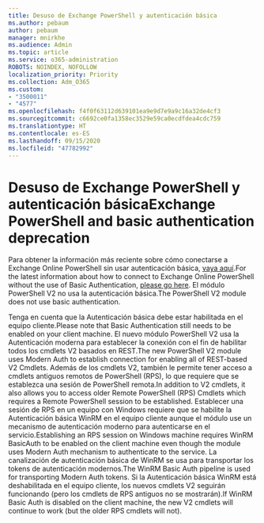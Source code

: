 ```yaml
---
title: Desuso de Exchange PowerShell y autenticación básica
ms.author: pebaum
author: pebaum
manager: mnirkhe
ms.audience: Admin
ms.topic: article
ms.service: o365-administration
ROBOTS: NOINDEX, NOFOLLOW
localization_priority: Priority
ms.collection: Adm_O365
ms.custom:
- "3500011"
- "4577"
ms.openlocfilehash: f4f0f63112d639101ea9e9d7e9a9c16a32de4cf3
ms.sourcegitcommit: c6692ce0fa1358ec3529e59ca0ecdfdea4cdc759
ms.translationtype: HT
ms.contentlocale: es-ES
ms.lasthandoff: 09/15/2020
ms.locfileid: "47782992"
---
```

# <a name="exchange-powershell-and-basic-authentication-deprecation"></a><span data-ttu-id="b1d4a-102">Desuso de Exchange PowerShell y autenticación básica</span><span class="sxs-lookup"><span data-stu-id="b1d4a-102">Exchange PowerShell and basic authentication deprecation</span></span>

<span data-ttu-id="b1d4a-103">Para obtener la información más reciente sobre cómo conectarse a Exchange Online PowerShell sin usar autenticación básica, [vaya aquí](https://aka.ms/exops-docs).</span><span class="sxs-lookup"><span data-stu-id="b1d4a-103">For the latest information about how to connect to Exchange Online PowerShell without the use of Basic Authentication, [please go here](https://aka.ms/exops-docs).</span></span> <span data-ttu-id="b1d4a-104">El módulo PowerShell V2 no usa la autenticación básica.</span><span class="sxs-lookup"><span data-stu-id="b1d4a-104">The PowerShell V2 module does not use basic authentication.</span></span>

<span data-ttu-id="b1d4a-105">Tenga en cuenta que la Autenticación básica debe estar habilitada en el equipo cliente.</span><span class="sxs-lookup"><span data-stu-id="b1d4a-105">Please note that Basic Authentication still needs to be enabled on your client machine.</span></span>
<span data-ttu-id="b1d4a-106">El nuevo módulo PowerShell V2 usa la Autenticación moderna para establecer la conexión con el fin de habilitar todos los cmdlets V2 basados en REST.</span><span class="sxs-lookup"><span data-stu-id="b1d4a-106">The new PowerShell V2 module uses Modern Auth to establish connection for enabling all of REST-based V2 Cmdlets.</span></span> <span data-ttu-id="b1d4a-107">Además de los cmdlets V2, también le permite tener acceso a cmdlets antiguos remotos de PowerShell (RPS), lo que requiere que se establezca una sesión de PowerShell remota.</span><span class="sxs-lookup"><span data-stu-id="b1d4a-107">In addition to V2 cmdlets, it also allows you to access older Remote PowerShell (RPS) Cmdlets which requires a Remote PowerShell session to be established.</span></span> <span data-ttu-id="b1d4a-108">Establecer una sesión de RPS en un equipo con Windows requiere que se habilite la Autenticación básica WinRM en el equipo cliente aunque el módulo use un mecanismo de autenticación moderno para autenticarse en el servicio.</span><span class="sxs-lookup"><span data-stu-id="b1d4a-108">Establishing an RPS session on Windows machine requires WinRM BasicAuth to be enabled on the client machine even though the module uses Modern Auth mechanism to authenticate to the service.</span></span> <span data-ttu-id="b1d4a-109">La canalización de autenticación básica de WinRM se usa para transportar los tokens de autenticación modernos.</span><span class="sxs-lookup"><span data-stu-id="b1d4a-109">The WinRM Basic Auth pipeline is used for transporting Modern Auth tokens.</span></span> <span data-ttu-id="b1d4a-110">Si la Autenticación básica WinRM está deshabilitada en el equipo cliente, los nuevos cmdlets V2 seguirán funcionando (pero los cmdlets de RPS antiguos no se mostrarán).</span><span class="sxs-lookup"><span data-stu-id="b1d4a-110">If WinRM Basic Auth is disabled on the client machine, the new V2 cmdlets will continue to work (but the older RPS cmdlets will not).</span></span>
